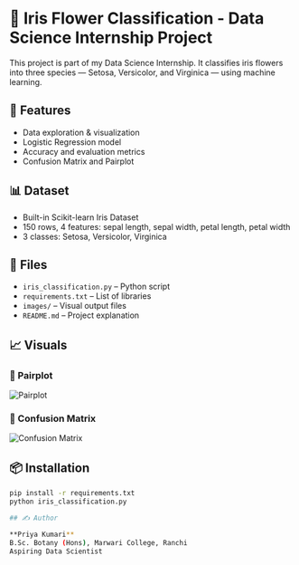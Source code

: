 # 🌸 Iris Flower Classification - Data Science Internship Project

This project is part of my Data Science Internship. It classifies iris flowers into three species — Setosa, Versicolor, and Virginica — using machine learning.

## 🚀 Features

- Data exploration & visualization
- Logistic Regression model
- Accuracy and evaluation metrics
- Confusion Matrix and Pairplot

## 📊 Dataset

- Built-in Scikit-learn Iris Dataset
- 150 rows, 4 features: sepal length, sepal width, petal length, petal width
- 3 classes: Setosa, Versicolor, Virginica

## 📁 Files

- `iris_classification.py` – Python script
- `requirements.txt` – List of libraries
- `images/` – Visual output files
- `README.md` – Project explanation

## 📈 Visuals

### 🔹 Pairplot
![Pairplot](images/pairplot.png)

### 🔹 Confusion Matrix
![Confusion Matrix](images/confusion_matrix.png)

## 📦 Installation

```bash
pip install -r requirements.txt
python iris_classification.py

## ✍️ Author

**Priya Kumari**  
B.Sc. Botany (Hons), Marwari College, Ranchi  
Aspiring Data Scientist
